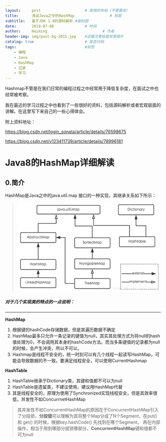 ```yaml
---
layout:     post   				    # 使用的布局（不需要改）
title:      浅谈Java之中的HashMap				# 标题 
subtitle:   基于JDK 1.8的源码解析 #副标题
date:       2019-07-08 				# 时间
author:     Haiming 						# 作者
header-img: img/post-bg-2015.jpg 	#这篇文章标题背景图片
catalog: true 						# 是否归档
tags:								#标签
    - 编程
    - Java
    - HashMap
    - 记录
    - 学习
---
```




Hashmap不管是在我们日常的编程过程之中经常用于降低复杂度，在面试之中也经常被考察。

我在最近的学习过程之中也看到了一些很好的资料，包括源码解析或者宏观层面的讲解。在这里写下来自己的一些心得体会。

附上资料地址：

https://blog.csdn.net/login_sonata/article/details/76598675

https://blog.csdn.net/v123411739/article/details/78996181

# Java8的HashMap详细解读

## 0.简介

HashMap是Java之中的java.util.map 接口的一种实现，其继承关系如下所示：

> ![map继承](../img/20170802205635418.png)

##### 对于几个实现类的特点的一点说明：

****

**HashMap**

1. 根据键的hashCode存储数据，但是其遍历数据不确定
2. HashMap最多只允许一条记录的键值为null，其实其处理方式为将null的hash值处理为0，不会调用其本身的hashCode方法。而当多条键值的记录都为null的时候，会产生冲突，所以不可以。
3. Hashmap是线程不安全的，统一时刻可以有几个线程一起读写HashMap，可能会导致数据的不一致。要满足线程安全，可以使用CurrentHashmap

**HashTable**

1. HashTable继承于Dictionary类，其键和值都不可以为null
2. HashTable是遗留类，不建议使用，建议用HashMap代替
3. 其是线程安全的，原理为使用了Synchronized实现线程安全，但是其效率很低，并发性不如ConcurrnetHashMap

> 其并发性不如ConcurrentHashMap的原因在于ConcurrentHashMap引入了分段锁，**分段锁**可以理解为其将整个Map分成了N个Segment，在put() 和 get() 的时候，根据key.hashCode() 先找到在哪个Segment， 再在内部操作，相当于用到哪部分就锁哪部分，**ConcurrentHashMap**键和值都不可为null

